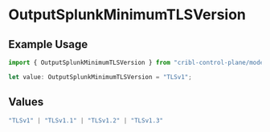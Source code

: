 # OutputSplunkMinimumTLSVersion

## Example Usage

```typescript
import { OutputSplunkMinimumTLSVersion } from "cribl-control-plane/models";

let value: OutputSplunkMinimumTLSVersion = "TLSv1";
```

## Values

```typescript
"TLSv1" | "TLSv1.1" | "TLSv1.2" | "TLSv1.3"
```